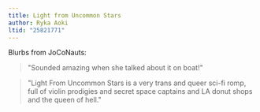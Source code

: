 ```yaml
---
title: Light from Uncommon Stars
author: Ryka Aoki
ltid: "25821771"
---
```


Blurbs from JoCoNauts:

> "Sounded amazing when she talked about it on boat!"

> "Light From Uncommon Stars is a very trans and queer sci-fi romp, full of
> violin prodigies and secret space captains and LA donut shops and the queen of
> hell."
